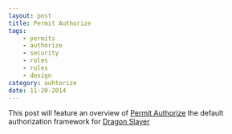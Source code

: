 ```yaml
---
layout: post
title: Permit Authorize
tags:
    - permits
    - authorize
    - security
    - roles
    - rules
    - design
category: auhtorize
date: 11-20-2014
---
```


This post will feature an overview of [Permit Authorize](https://github.com/kristianmandrup/permit-authorize) the default authorization framework for [Dragon Slayer](https://github.com/kristianmandrup/dragonslayer)

<!--more-->
